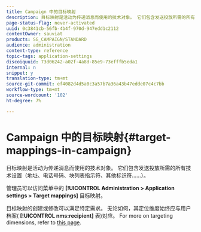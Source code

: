 ```yaml
---
title: Campaign 中的目标映射
description: 目标映射是活动为传递消息而使用的技术对象。 它们包含发送投放所需的所有技术设置。
page-status-flag: never-activated
uuid: 0c3841cb-56fb-4b4f-970d-947edd1c2112
contentOwner: sauviat
products: SG_CAMPAIGN/STANDARD
audience: administration
content-type: reference
topic-tags: application-settings
discoiquuid: 73d06242-a02f-4a8d-85e9-73efffb5eda1
internal: n
snippet: y
translation-type: tm+mt
source-git-commit: ef4082d4d5a0c3a57b7a36a43b47edde07c4c7bb
workflow-type: tm+mt
source-wordcount: '102'
ht-degree: 7%

---
```



# Campaign 中的目标映射{#target-mappings-in-campaign}

目标映射是活动为传递消息而使用的技术对象。 它们包含发送投放所需的所有技术设置（地址、电话号码、块列表指示符、其他标识符……）。

管理员可以访问菜单中的 **[!UICONTROL Administration > Application settings > Target mappings]** 目标映射。

目标映射的创建或修改可以满足特定需求。 无论如何，其定位维度始终应与用户档案( **[!UICONTROL nms:recipient]** 表)对应。 For more on targeting dimensions, refer to [this page](../../automating/using/query.md#targeting-dimensions-and-resources).
